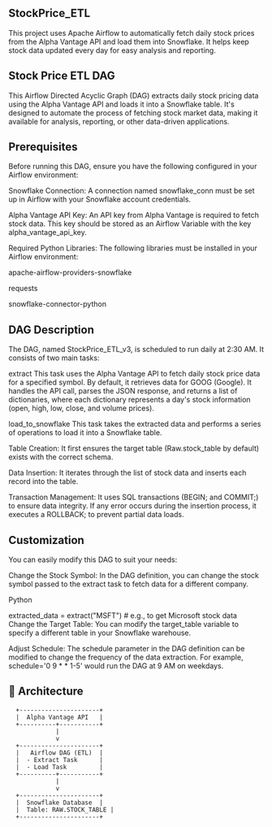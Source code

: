 ## StockPrice_ETL
This project uses Apache Airflow to automatically fetch daily stock prices from the Alpha Vantage API and load them into Snowflake. It helps keep stock data updated every day for easy analysis and reporting.

## Stock Price ETL DAG
This Airflow Directed Acyclic Graph (DAG) extracts daily stock pricing data using the Alpha Vantage API and loads it into a Snowflake table. It's designed to automate the process of fetching stock market data, making it available for analysis, reporting, or other data-driven applications.

## Prerequisites
Before running this DAG, ensure you have the following configured in your Airflow environment:

Snowflake Connection: A connection named snowflake_conn must be set up in Airflow with your Snowflake account credentials.

Alpha Vantage API Key: An API key from Alpha Vantage is required to fetch stock data. This key should be stored as an Airflow Variable with the key alpha_vantage_api_key.

Required Python Libraries: The following libraries must be installed in your Airflow environment:

apache-airflow-providers-snowflake

requests

snowflake-connector-python

## DAG Description
The DAG, named StockPrice_ETL_v3, is scheduled to run daily at 2:30 AM. It consists of two main tasks:

extract
This task uses the Alpha Vantage API to fetch daily stock price data for a specified symbol. By default, it retrieves data for GOOG (Google). It handles the API call, parses the JSON response, and returns a list of dictionaries, where each dictionary represents a day's stock information (open, high, low, close, and volume prices).

load_to_snowflake
This task takes the extracted data and performs a series of operations to load it into a Snowflake table.

Table Creation: It first ensures the target table (Raw.stock_table by default) exists with the correct schema.

Data Insertion: It iterates through the list of stock data and inserts each record into the table.

Transaction Management: It uses SQL transactions (BEGIN; and COMMIT;) to ensure data integrity. If any error occurs during the insertion process, it executes a ROLLBACK; to prevent partial data loads.

## Customization
You can easily modify this DAG to suit your needs:

Change the Stock Symbol: In the DAG definition, you can change the stock symbol passed to the extract task to fetch data for a different company.

Python

extracted_data = extract("MSFT") # e.g., to get Microsoft stock data
Change the Target Table: You can modify the target_table variable to specify a different table in your Snowflake warehouse.

Adjust Schedule: The schedule parameter in the DAG definition can be modified to change the frequency of the data extraction. For example, schedule='0 9 * * 1-5' would run the DAG at 9 AM on weekdays.

## 🧱 Architecture

      +----------------------+
      |  Alpha Vantage API   |
      +----------+-----------+
                 |
                 v
      +----------------------+
      |   Airflow DAG (ETL)  |
      |  - Extract Task      |
      |  - Load Task         |
      +----------+-----------+
                 |
                 v
      +----------------------+
      |  Snowflake Database  |
      |  Table: RAW.STOCK_TABLE |
      +----------------------+
